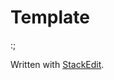 # Template
:;


 Written with [StackEdit](https://stackedit.io/).
<!--stackedit_data:
eyJoaXN0b3J5IjpbLTg3NTAzNzIyNCwxNjIyNzUwODg5LDczMD
k5ODExNl19
-->